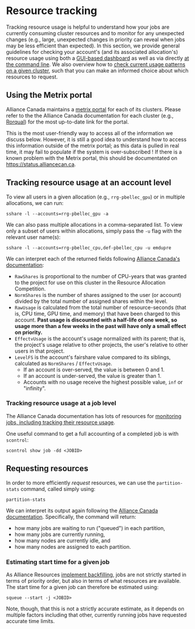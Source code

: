 # Resource tracking

Tracking resource usage is helpful to understand how your jobs are currently consuming cluster resources and to monitor for any unexpected changes (e.g., large, unexpected changes in priority can reveal when jobs may be less efficient than expected).
In this section, we provide general guidelines for checking your account's (and its associated allocation's) resource usage using both a [GUI-based dashboard](#using-the-metrix-portal) as well as via directly [at the command line](#tracking-resource-usage-at-an-account-level).
We also overview how to [check current usage patterns on a given cluster](#requesting-resources), such that you can make an informed choice about which resources to request.

## Using the Metrix portal

Alliance Canada maintains a [metrix portal](https://docs.alliancecan.ca/wiki/Metrix) for each of its clusters.
Please refer to the the Alliance Canada documentation for each cluster (e.g., [Rorqual](https://docs.alliancecan.ca/wiki/Rorqual/en)) for the most up-to-date link for the portal.

This is the most user-friendly way to access all of the information we discuss below.
However, it is still a good idea to understand how to access this information outside of the metrix portal; as this data is pulled in real time, it may fail to populate if the system is over-subscribed !
If there is a known problem with the Metrix portal, this should be documentated on https://status.alliancecan.ca.

## Tracking resource usage at an account level

To view all users in a given allocation (e.g., `rrg-pbellec_gpu`) or in multiple allocations, we can run:

```{bash}
sshare -l --accounts=rrg-pbellec_gpu -a
```

We can also pass multiple allocations in a comma-separated list.
To view only a subset of users within allocations, simply pass the `-u` flag with the relevant user name(s):

```{bash}
sshare -l --accounts=rrg-pbellec_cpu,def-pbellec_cpu -u emdupre
```

We can interpret each of the returned fields following [Alliance Canada's documentation](https://docs.alliancecan.ca/wiki/Job_scheduling_policies#Priority_and_fair-share):

- `RawShares` is proportional to the number of CPU-years that was granted to the project for use on this cluster in the Resource Allocation Competition.
- `NormShares` is the number of shares assigned to the user (or account) divided by the total number of assigned shares within the level. 
- `RawUsage` is calculated from the total number of resource-seconds (that is, CPU time, GPU time, and memory) that have been charged to this account. **Past usage is discounted with a half-life of one week, so usage more than a few weeks in the past will have only a small effect on priority.**
- `EffectvUsage` is the account's usage normalized with its parent; that is, the project's usage relative to other projects, the user's relative to other users in that project.
- `LevelFS` is the account's fairshare value compared to its siblings, calculated as `NormShares` / `EffectvUsage`. 
    * If an account is over-served, the value is between 0 and 1.  
    * If an account is under-served, the value is greater than 1.  
    * Accounts with no usage receive the highest possible value, `inf` or "infinity".  
    

### Tracking resource usage at a job level

The Alliance Canada documentation has lots of resources for [monitoring jobs, including tracking their resource usage](https://docs.alliancecan.ca/wiki/Monitoring_jobs).

One useful command to get a full accounting of a completed job is with `scontrol`:

```{bash}
scontrol show job -dd <JOBID>
```

## Requesting resources

In order to more efficiently _request_ resources, we can use the `partition-stats` command, called simply using:

  ```{bash}
  partition-stats
  ```

We can interpret its output again following the [Alliance Canada documentation](https://docs.alliancecan.ca/wiki/Job_scheduling_policies#Percentage_of_the_nodes_you_have_access_to).
Specifically, the command will return:

- how many jobs are waiting to run ("queued") in each partition,
- how many jobs are currently running,
- how many nodes are currently idle, and
- how many nodes are assigned to each partition.


### Estimating start time for a given job

As Alliance Resources [implement backfilling](https://docs.alliancecan.ca/wiki/Job_scheduling_policies#Backfilling), jobs are not strictly started in terms of priority order, but also in terms of what resources are available.
The start time for a given job can therefore be estimated using:

```{bash}
squeue --start -j <JOBID>
```

Note, though, that this is not a strictly accurate estimate, as it depends on multiple factors including that other, currently running jobs have requested accurate time limits.